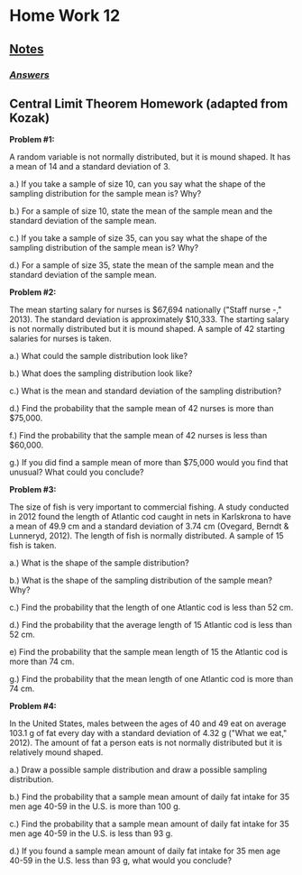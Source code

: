 # **Home Work 12**
## [**Notes**](../../CH3/CH3notes/)

### [***Answers***](/MATH18/CH3/HW12/answers.md)<br>

## **Central Limit Theorem Homework (adapted from Kozak)**

**Problem #1:**

A random variable is not normally distributed, but it is mound shaped. It has a mean of 14 and a standard deviation of 3.

a.) If you take a sample of size 10, can you say what the shape of the sampling distribution for the sample mean is? Why?

b.) For a sample of size 10, state the mean of the sample mean and the standard deviation of the sample mean.

c.) If you take a sample of size 35, can you say what the shape of the sampling distribution of the sample mean is? Why?

d.) For a sample of size 35, state the mean of the sample mean and the standard deviation of the sample mean.

 

**Problem #2:**

The mean starting salary for nurses is $67,694 nationally ("Staff nurse -," 2013). The standard deviation is approximately $10,333. The starting salary is not normally distributed but it is mound shaped. A sample of 42 starting salaries for nurses is taken.

a.) What could the sample distribution look like? 

b.) What does the sampling distribution look like?

c.) What is the mean and standard deviation of the sampling distribution?

d.) Find the probability that the sample mean of 42 nurses is more than $75,000.

f.) Find the probability that the sample mean of 42 nurses is less than $60,000.

g.) If you did find a sample mean of more than $75,000 would you find that unusual? What could you conclude?

 

**Problem #3:**

The size of fish is very important to commercial fishing. A study conducted in 2012 found the length of Atlantic cod caught in nets in Karlskrona to have a mean of 49.9 cm and a standard deviation of 3.74 cm (Ovegard, Berndt & Lunneryd, 2012). The length of fish is normally distributed. A sample of 15 fish is taken.

a.) What is the shape of the sample distribution?

b.) What is the shape of the sampling distribution of the sample mean? Why?

c.) Find the probability that the length of one Atlantic cod is less than 52 cm.

d.) Find the probability that the average length of 15 Atlantic cod is less than 52 cm.

e) Find the probability that the sample mean length of 15 the Atlantic cod is more than 74 cm.

g.) Find the probability that the mean length of one Atlantic cod is more than 74 cm.

 

**Problem #4:**

In the United States, males between the ages of 40 and 49 eat on average 103.1 g of fat every day with a standard deviation of 4.32 g ("What we eat," 2012). The amount of fat a person eats is not normally distributed but it is relatively mound shaped.

a.) Draw a possible sample distribution and draw a possible sampling distribution.

b.) Find the probability that a sample mean amount of daily fat intake for 35 men age 40-59 in the U.S. is more than 100 g.

c.) Find the probability that a sample mean amount of daily fat intake for 35 men age 40-59 in the U.S. is less than 93 g.

d.) If you found a sample mean amount of daily fat intake for 35 men age 40-59 in the U.S. less than 93 g, what would you conclude?
